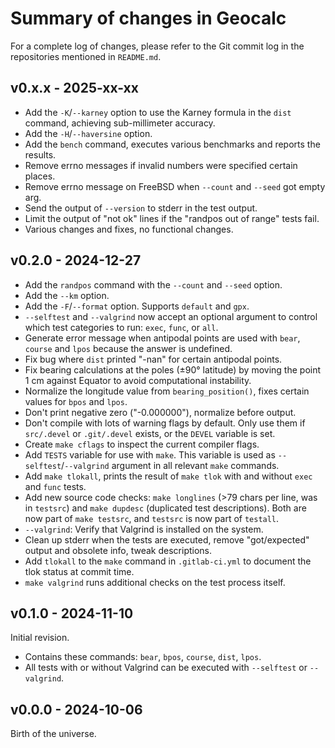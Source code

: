 <!-- NEWS.md -->
<!-- File ID: d0d3fe52-9f97-11ef-a21d-83850402c3ce -->

Summary of changes in Geocalc
=============================

For a complete log of changes, please refer to the Git commit log in the 
repositories mentioned in `README.md`.

v0.x.x - 2025-xx-xx
-------------------

- Add the `-K`/`--karney` option to use the Karney formula in the `dist` 
  command, achieving sub-millimeter accuracy.
- Add the `-H`/`--haversine` option.
- Add the `bench` command, executes various benchmarks and reports the 
  results.
- Remove errno messages if invalid numbers were specified certain 
  places.
- Remove errno message on FreeBSD when `--count` and `--seed` got empty 
  arg.
- Send the output of `--version` to stderr in the test output.
- Limit the output of "not ok" lines if the "randpos out of range" tests 
  fail.
- Various changes and fixes, no functional changes.

v0.2.0 - 2024-12-27
-------------------

- Add the `randpos` command with the `--count` and `--seed` option.
- Add the `--km` option.
- Add the `-F`/`--format` option. Supports `default` and `gpx`.
- `--selftest` and `--valgrind` now accept an optional argument to 
  control which test categories to run: `exec`, `func`, or `all`.
- Generate error message when antipodal points are used with `bear`, 
  `course` and `lpos` because the answer is undefined.
- Fix bug where `dist` printed "-nan" for certain antipodal points.
- Fix bearing calculations at the poles (±90° latitude) by moving the 
  point 1 cm against Equator to avoid computational instability.
- Normalize the longitude value from `bearing_position()`, fixes certain 
  values for `bpos` and `lpos`.
- Don't print negative zero ("-0.000000"), normalize before output.
- Don't compile with lots of warning flags by default. Only use them if 
  `src/.devel` or `.git/.devel` exists, or the `DEVEL` variable is set.
- Create `make cflags` to inspect the current compiler flags.
- Add `TESTS` variable for use with `make`. This variable is used as 
  `--selftest`/`--valgrind` argument in all relevant `make` commands.
- Add `make tlokall`, prints the result of `make tlok` with and without 
  `exec` and `func` tests.
- Add new source code checks: `make longlines` (>79 chars per line, was 
  in `testsrc`) and `make dupdesc` (duplicated test descriptions). Both 
  are now part of `make testsrc`, and `testsrc` is now part of 
  `testall`.
- `--valgrind`: Verify that Valgrind is installed on the system.
- Clean up stderr when the tests are executed, remove "got/expected" 
  output and obsolete info, tweak descriptions.
- Add `tlokall` to the `make` command in `.gitlab-ci.yml` to document 
  the tlok status at commit time.
- `make valgrind` runs additional checks on the test process itself.

v0.1.0 - 2024-11-10
-------------------

Initial revision.

- Contains these commands: `bear`, `bpos`, `course`, `dist`, `lpos`.
- All tests with or without Valgrind can be executed with `--selftest` 
  or `--valgrind`.

v0.0.0 - 2024-10-06
-------------------

Birth of the universe.

<!--
vim: set ts=2 sw=2 sts=2 tw=72 et fo=tcqw fenc=utf8 :
vim: set com=b\:#,fb\:-,fb\:*,n\:> ft=markdown :
-->
